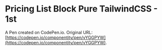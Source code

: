 # Pricing List Block Pure TailwindCSS - 1st

A Pen created on CodePen.io. Original URL: [https://codepen.io/componentity/pen/vYGGPYW](https://codepen.io/componentity/pen/vYGGPYW).


